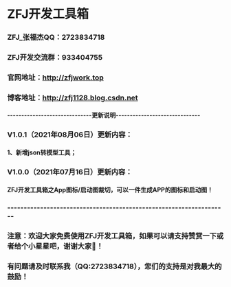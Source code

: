 # ZFJ开发工具箱

### ZFJ_张福杰QQ：2723834718
### ZFJ开发交流群：933404755
### 官网地址：http://zfjwork.top
### 博客地址：http://zfj1128.blog.csdn.net


#### ------------------------------更新说明------------------------------
### V1.0.1（2021年08月06日）更新内容：

#### 1、新增json转模型工具；




### V1.0.0（2021年07月16日）更新内容：

#### ZFJ开发工具箱之App图标/启动图裁切，可以一件生成APP的图标和启动图！




### -------------------------------------------------------------------
### 注意：欢迎大家免费使用ZFJ开发工具箱，如果可以请支持赞赏一下或者给个小星星吧，谢谢大家🤝！
### 有问题请及时联系我（QQ:2723834718），您们的支持是对我最大的鼓励！
